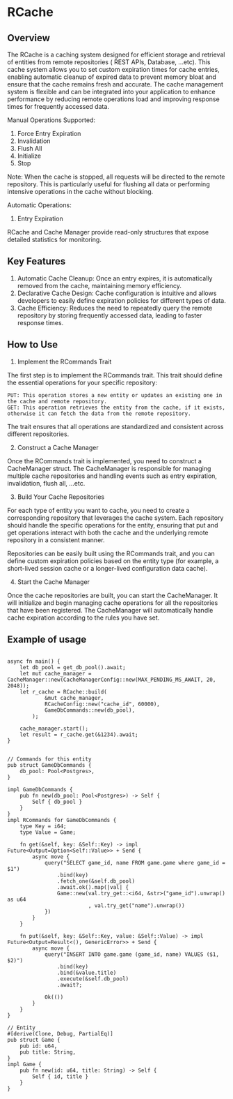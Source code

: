 # RCache

## Overview

The RCache is a caching system designed for efficient storage and retrieval of entities from remote repositories (
REST APIs, Database, ...etc). This cache system allows you to set custom expiration times for cache entries, enabling
automatic
cleanup of expired data to prevent memory bloat and ensure that the cache remains fresh and accurate. The cache
management system is flexible and can be integrated into your application to enhance performance by reducing remote
operations
load and improving response times for frequently accessed data.

Manual Operations Supported:
1. Force Entry Expiration
2. Invalidation
3. Flush All
4. Initialize
5. Stop

Note: When the cache is stopped, all requests will be directed to the remote repository. This is particularly useful for flushing all data or performing intensive operations in the cache without blocking.

Automatic Operations:

1. Entry Expiration

RCache and Cache Manager provide read-only structures that expose detailed statistics for monitoring.

## Key Features

1. Automatic Cache Cleanup: Once an entry expires, it is automatically removed from the cache, maintaining memory
   efficiency.
2. Declarative Cache Design: Cache configuration is intuitive and allows developers to easily define expiration policies
   for different types of data.
3. Cache Efficiency: Reduces the need to repeatedly query the remote repository by storing frequently accessed data, leading to
   faster response times.

## How to Use

1. Implement the RCommands Trait

The first step is to implement the RCommands trait. This trait should define the essential operations for your specific
repository:

    PUT: This operation stores a new entity or updates an existing one in the cache and remote repository.
    GET: This operation retrieves the entity from the cache, if it exists, otherwise it can fetch the data from the remote repository.

The trait ensures that all operations are standardized and consistent across different repositories.

2. Construct a Cache Manager

Once the RCommands trait is implemented, you need to construct a CacheManager struct.
The CacheManager is responsible for managing multiple cache repositories and handling events such as entry expiration,
invalidation, flush all, ...etc.

3. Build Your Cache Repositories

For each type of entity you want to cache, you need to create a corresponding repository that leverages the cache
system. Each repository should handle the specific operations for the entity, ensuring that put and get operations
interact with both the cache and the underlying remote repository in a consistent manner.

Repositories can be easily built using the RCommands trait, and you can define custom expiration policies based on the
entity type (for example, a short-lived session cache or a longer-lived configuration data cache).

4. Start the Cache Manager

Once the cache repositories are built, you can start the CacheManager. It will initialize and begin managing cache
operations for all the repositories that have been registered. The CacheManager will automatically handle cache
expiration according to the rules you have set.

## Example of usage

```

async fn main() {
    let db_pool = get_db_pool().await;
    let mut cache_manager = CacheManager::new(CacheManagerConfig::new(MAX_PENDING_MS_AWAIT, 20, 2048));
    let r_cache = RCache::build(
            &mut cache_manager,
            RCacheConfig::new("cache_id", 60000),
            GameDbCommands::new(db_pool),
        );

    cache_manager.start();
    let result = r_cache.get(&1234).await;
}


// Commands for this entity
pub struct GameDbCommands {
    db_pool: Pool<Postgres>,
}

impl GameDbCommands {
    pub fn new(db_pool: Pool<Postgres>) -> Self {
        Self { db_pool }
    }
}
impl RCommands for GameDbCommands {
    type Key = i64;
    type Value = Game;

    fn get(&self, key: &Self::Key) -> impl Future<Output=Option<Self::Value>> + Send {
        async move {
            query("SELECT game_id, name FROM game.game where game_id = $1")
                .bind(key)
                .fetch_one(&self.db_pool)
                .await.ok().map(|val| {
                Game::new(val.try_get::<i64, &str>("game_id").unwrap() as u64
                          , val.try_get("name").unwrap())
            })
        }
    }

    fn put(&self, key: &Self::Key, value: &Self::Value) -> impl Future<Output=Result<(), GenericError>> + Send {
        async move {
            query("INSERT INTO game.game (game_id, name) VALUES ($1, $2)")
                .bind(key)
                .bind(&value.title)
                .execute(&self.db_pool)
                .await?;

            Ok(())
        }
    }
}

// Entity
#[derive(Clone, Debug, PartialEq)]
pub struct Game {
    pub id: u64,
    pub title: String,
}
impl Game {
    pub fn new(id: u64, title: String) -> Self {
        Self { id, title }
    }
}



```